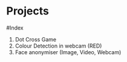 # Projects
#Index
1. Dot Cross Game
2. Colour Detection in webcam (RED)
3. Face anonymiser (Image, Video, Webcam)

